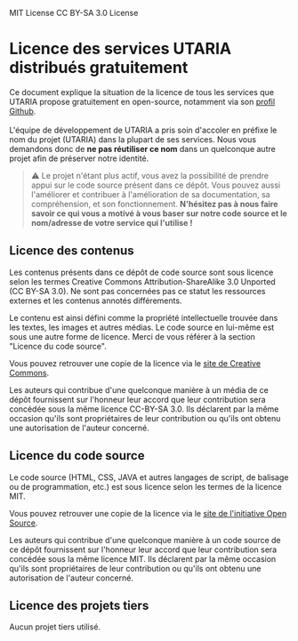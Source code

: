 MIT License
CC BY-SA 3.0 License

# Licence des services UTARIA distribués gratuitement

Ce document explique la situation de la licence de tous les services que UTARIA propose gratuitement en open-source, notamment via son [profil Github](https://github.com/Utaria). \
\
L'équipe de développement de UTARIA a pris soin d'accoler en préfixe le nom du projet (UTARIA) dans la plupart de ses services. Nous vous demandons donc de **ne pas réutiliser ce nom** dans un quelconque autre projet afin de préserver notre identité.

>
> :warning: Le projet n'étant plus actif, vous avez la possibilité de prendre appui sur le code source présent dans ce dépôt. Vous pouvez aussi l'améliorer et contribuer à l'amélioration de sa documentation, sa compréhension, et son fonctionnement. **N'hésitez pas à nous faire savoir ce qui vous a motivé à vous baser sur notre code source et le nom/adresse de votre service qui l'utilise !**
>


## Licence des contenus

Les contenus présents dans ce dépôt de code source sont sous licence selon les termes Creative Commons Attribution-ShareAlike 3.0 Unported (CC BY-SA 3.0). Ne sont pas concernées pas ce statut les ressources externes et les contenus annotés différements.

Le contenu est ainsi défini comme la propriété intellectuelle trouvée dans les textes, les images et autres médias. Le code source en lui-même est sous une autre forme de licence. Merci de vous référer à la section "Licence du code source".

Vous pouvez retrouver une copie de la licence via le [site de Creative Commons](https://creativecommons.org/licenses/by-sa/3.0/legalcode). 

Les auteurs qui contribue d'une quelconque manière à un média de ce dépôt fournissent sur l'honneur leur accord que leur contribution sera concédée sous la même licence CC-BY-SA 3.0.
Ils déclarent par la même occasion qu'ils sont propriétaires de leur contribution ou qu'ils ont obtenu une autorisation de l'auteur concerné.


## Licence du code source

Le code source (HTML, CSS, JAVA et autres langages de script, de balisage ou de programmation, etc.) est sous licence selon les termes de la licence MIT.

Vous pouvez retrouver une copie de la licence via le [site de l'initiative Open Source](https://opensource.org/licenses/MIT).

Les auteurs qui contribue d'une quelconque manière à un code source de ce dépôt fournissent sur l'honneur leur accord que leur contribution sera concédée sous la même licence MIT.
Ils déclarent par la même occasion qu'ils sont propriétaires de leur contribution ou qu'ils ont obtenu une autorisation de l'auteur concerné.

## Licence des projets tiers

Aucun projet tiers utilisé.
